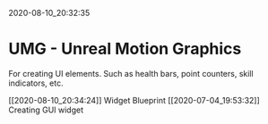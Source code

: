 2020-08-10_20:32:35

# UMG - Unreal Motion Graphics

For creating UI elements.
Such as health bars, point counters, skill indicators, etc.


[[2020-08-10_20:34:24]] Widget Blueprint
[[2020-07-04_19:53:32]] Creating GUI widget